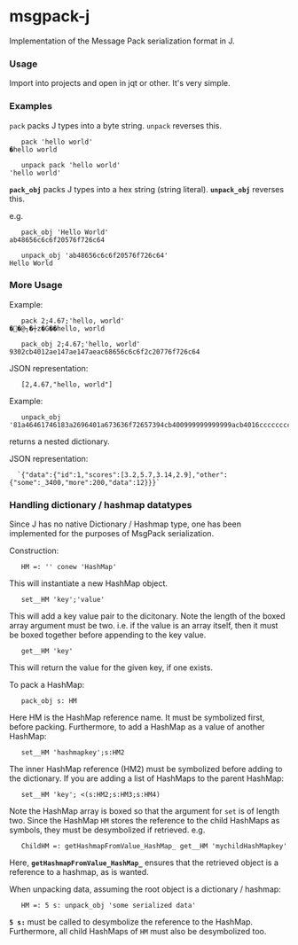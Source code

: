 # msgpack-j 
Implementation of the Message Pack serialization format in J.

### Usage
Import into projects and open in jqt or other. It's very simple. 
 
### Examples
`pack` packs J types into a byte string. `unpack` reverses this.

       pack 'hello world'
    �hello world

       unpack pack 'hello world'
    'hello world'

**`pack_obj`** packs J types into a hex string (string literal). **`unpack_obj`** reverses this.

e.g.

       pack_obj 'Hello World'
    ab48656c6c6f20576f726c64

       unpack_obj 'ab48656c6c6f20576f726c64'
    Hello World

### More Usage
Example:

       pack 2;4.67;'hello, world'
    ��@┐�┼z�G��hello, world

       pack_obj 2;4.67;'hello, world'
    9302cb4012ae147ae147aeac68656c6c6f2c20776f726c64


JSON representation:

       [2,4.67,"hello, world"]


Example: 

       unpack_obj
    '81a46461746183a2696401a673636f72657394cb400999999999999acb4016cccccccccccdcb40091eb851eb851fcb4007333333333333a56f7468657283a4736f6d65d1f2b8a46d6f7265ccc8a4646174610c'


 returns a nested dictionary. 

JSON representation:

      `{"data":{"id":1,"scores":[3.2,5.7,3.14,2.9],"other":{"some":_3400,"more":200,"data":12}}}`

### Handling dictionary / hashmap datatypes

Since J has no native Dictionary / Hashmap type, one has been implemented for the purposes of MsgPack serialization.

Construction:

       HM =: '' conew 'HashMap'

This will instantiate a new HashMap object.

       set__HM 'key';'value'

This will add a key value pair to the dicitonary. Note the length of the boxed array argument must be two. i.e. if  the value is an array itself, then it must be boxed together before appending to the key value.

       get__HM 'key'

This will return the value for the given key, if one exists.

To pack a HashMap:

       pack_obj s: HM

Here HM is the HashMap reference name. It must be symbolized first, before packing. Furthermore, to add a HashMap as a value of another HashMap:

       set__HM 'hashmapkey';s:HM2

The inner HashMap reference (HM2) must be symbolized before adding to the dictionary. If you are adding a list of HashMaps to the parent HashMap:

       set__HM 'key'; <(s:HM2;s:HM3;s:HM4)

Note the HashMap array is boxed so that the argument for `set` is of length two. Since the HashMap `HM` stores the reference to the child HashMaps as symbols, they must be desymbolized if retrieved. e.g.

       ChildHM =: getHashmapFromValue_HashMap_ get__HM 'mychildHashMapkey'

Here, **`getHashmapFromValue_HashMap_`** ensures that the retrieved object is a reference to a hashmap, as is wanted.

When unpacking data, assuming the root object is a dictionary / hashmap:

       HM =: 5 s: unpack_obj 'some serialized data'

**`5 s:`** must be called to desymbolize the reference to the HashMap. Furthermore, all child HashMaps of `HM` must also be desymbolized too.

